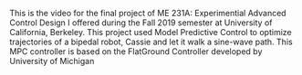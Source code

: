 This is the video for the final project of ME 231A: Experimential Advanced Control Design I offered during the Fall 2019 semester at University of California, Berkeley. This project used Model Predictive Control to optimize trajectories of a bipedal robot, Cassie and let it walk a sine-wave path. This MPC controller is based on the FlatGround Controller developed by University of Michigan